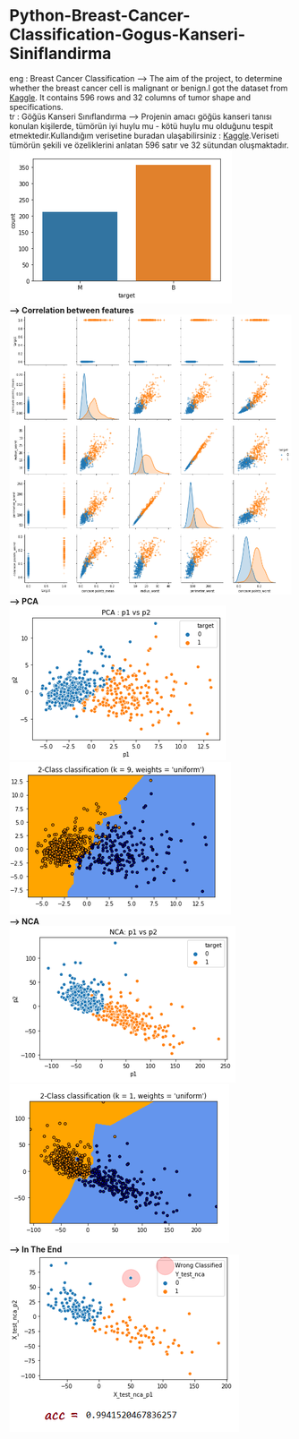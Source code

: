 # Python-Breast-Cancer-Classification-Gogus-Kanseri-Siniflandirma
eng : Breast Cancer Classification --> The aim of the project, to determine whether the breast cancer cell is malignant or benign.I got the dataset from <a href="https://www.kaggle.com/uciml/breast-cancer-wisconsin-data">Kaggle</a>. It contains 596 rows and 32 columns of tumor shape and specifications.</br>
tr :  Göğüs Kanseri Sınıflandırma --> Projenin amacı göğüs kanseri tanısı konulan kişilerde, tümörün iyi huylu mu - kötü
huylu mu olduğunu tespit etmektedir.Kullandığım verisetine buradan ulaşabilirsiniz :  <a href="https://www.kaggle.com/uciml/breast-cancer-wisconsin-data">Kaggle</a>.Veriseti tümörün şekili ve özeliklerini anlatan 596 satır ve 32 sütundan oluşmaktadır.</br>
<img src = "./img/Malignant_or_Benign.PNG" ></img></br>
<strong>--> Correlation between features</br></strong>
<img src = "./img/features_corr.PNG" width=100% height=500></img></br>
<strong>--> PCA</br></strong>
<img src = "./img/scatter_PCA.PNG" ></img>
<img src = "./img/after_PCA.PNG" ></img></br>
<strong>--> NCA</br></strong>
<img src = "./img/after_NCA.PNG" ></img>
<img src = "./img/after_NCA_1.PNG" ></img></br>
<strong>--> In The End </br></strong>
<img src = "./img/finish.PNG" ></img>

